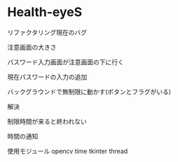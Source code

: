 # Health-eyeS
リファクタリング現在のバグ
<p>注意画面の大きさ</p>
<p>パスワード入力画面が注意画面の下に行く</p>
<p>現在パスワードの入力の追加</p>
<p>バックグラウンドで無制限に動かす(ボタンとフラグがいる)</p>

解決
<p>制限時間が来ると終われない</p>
<p>時間の通知</p>



使用モジュール
opencv
time
tkinter
thread